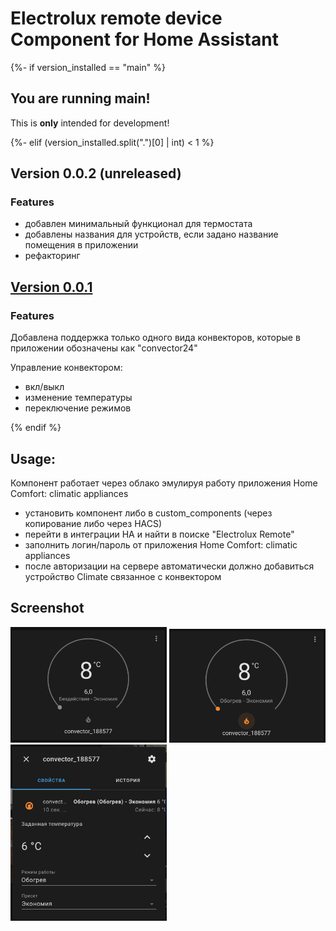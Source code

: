# Electrolux remote device Component for Home Assistant

{%- if version_installed == "main" %}

## You are running main!

This is **only** intended for development!

{%- elif (version_installed.split(".")[0] | int) < 1 %}
## Version 0.0.2 (unreleased)

### Features
- добавлен минимальный функционал для термостата
- добавлены названия для устройств, если задано название помещения в приложении
- рефакторинг

## [Version 0.0.1](https://github.com/Ailme/home_assistant_electrolux_remote/releases/tag/v0.0.1)

### Features
Добавлена поддержка только одного вида конвекторов, которые в приложении обозначены как "convector24"

Управление конвектором:
- вкл/выкл
- изменение температуры
- переключение режимов

{% endif %}

## Usage:
Компонент работает через облако эмулируя работу приложения Home Comfort: climatic appliances

- установить компонент либо в custom_components (через копирование либо через HACS)
- перейти в интеграции HA и найти в поиске "Electrolux Remote"
- заполнить логин/пароль от приложения Home Comfort: climatic appliances
- после авторизации на сервере автоматически должно добавиться устройство Climate связанное с конвектором


## Screenshot
<img src="https://github.com/Ailme/home_assistant_electrolux_remote/blob/main/img/img-1.png?raw=true" width="250">
<img src="https://github.com/Ailme/home_assistant_electrolux_remote/blob/main/img/img-2.png?raw=true" width="250">
<img src="https://github.com/Ailme/home_assistant_electrolux_remote/blob/main/img/img-3.png?raw=true" width="250">
